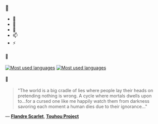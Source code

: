 ### 👋

- 🔭
- 🌱
- 💬
- 📫
- ⚡

#### 🧏

[![Most used languages](https://github-readme-stats-aynah.vercel.app/api/top-langs/?username=aynh&theme=solarized-dark&langs_count=6&layout=compact&hide_title=true)](https://github.com/anuraghazra/github-readme-stats#gh-dark-mode-only)
[![Most used languages](https://github-readme-stats-aynah.vercel.app/api/top-langs/?username=aynh&theme=solarized-light&langs_count=6&layout=compact&hide_title=true)](https://github.com/anuraghazra/github-readme-stats#gh-light-mode-only)

#### 💬

> "The world is a big cradle of lies where people lay their heads on pretending nothing is wrong. A cycle where mortals dwells upon to...for a cursed one like me happily watch them from darkness savoring each moment a human dies due to their ignorance..."

&mdash; [**Flandre Scarlet**](https://myanimelist.net/character.php?q=Flandre%20Scarlet&cat=character), [**Touhou Project**](https://myanimelist.net/search/all?q=Touhou%20Project&cat=all)
